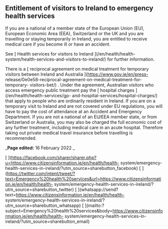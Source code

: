 ##  Entitlement of visitors to Ireland to emergency health services

If you are a national of a member state of the European Union (EU), European
Economic Area (EEA), Switzerland or the UK and you are travelling or staying
temporarily in Ireland, you are entitled to receive medical care if you become
ill or have an accident.

See [ Health services for visitors to Ireland ](/en/health/health-
system/health-services-and-visitors-to-ireland/) for further information.

There is a [ reciprocal agreement on medical treatment for temporary visitors
between Ireland and Australia ](https://www.gov.ie/en/press-
release/0e0e58-reciprocal-agreement-on-medical-treatment-for-temporary-
visitors-bet/) . Under the agreement, Australian visitors who access emergency
public treatment pay the [ hospital charges ](/en/health/health-services/gp-
and-hospital-services/hospital-charges/) that apply to people who are
ordinarily resident in Ireland. If you are on a temporary visit to Ireland and
are not covered under EU regulations, you will have to pay the cost of
attendance at an Accident and Emergency Department. If you are not a national
of an EU/EEA member state, or from Switzerland or Australia, you may also be
charged the full economic cost of any further treatment, including medical
care in an acute hospital. Therefore taking out private medical travel
insurance before travelling is recommended.

_**Page edited:** 16 February 2022 _

[
](https://facebook.com/sharer/sharer.php?u=https://www.citizensinformation.ie/en/health/health-
system/emergency-health-services-in-ireland/?utm_source=sharebutton_facebook)
[
](https://twitter.com/intent/tweet/?text=Emergency%20health%20services&url=https://www.citizensinformation.ie/en/health/health-
system/emergency-health-services-in-ireland/?utm_source=sharebutton_twitter) [
](whatsapp://send?text=https://www.citizensinformation.ie/en/health/health-
system/emergency-health-services-in-ireland/?utm_source=sharebutton_whatsapp)
[
](mailto:?subject=Emergency%20health%20services&body=https://www.citizensinformation.ie/en/health/health-
system/emergency-health-services-in-ireland/?utm_source=sharebutton_email) [
](javascript:void\(0\))
